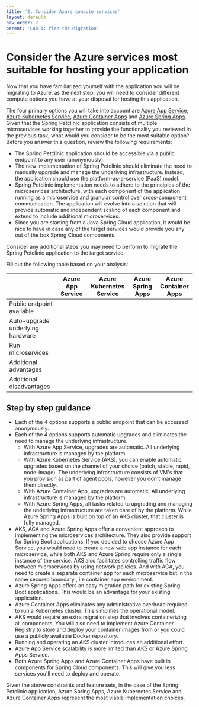 ```yaml
---
title: '2. Consider Azure compute services'
layout: default
nav_order: 2
parent: 'Lab 1: Plan the Migration'
---
```


# Consider the Azure services most suitable for hosting your application

Now that you have familiarized yourself with the application you will be migrating to Azure, as the next step, you will need to consider different compute options you have at your disposal for hosting this application.

The four primary options you will take into account are [Azure App Service](https://docs.microsoft.com/azure/app-service/overview), [Azure Kubernetes Service](https://docs.microsoft.com/azure/aks/intro-kubernetes), [Azure Container Apps](https://learn.microsoft.com/azure/container-apps/overview) and [Azure Spring Apps](https://docs.microsoft.com/azure/spring-cloud/). Given that the Spring Petclinic application consists of multiple microservices working together to provide the functionality you reviewed in the previous task, what would you consider to be the most suitable option? Before you answer this question, review the following requirements:

* The Spring Petclinic application should be accessible via a public endpoint to any user (anonymously).
* The new implementation of Spring Petclinic should eliminate the need to manually upgrade and manage the underlying infrastructure. Instead, the application should use the platform-as-a-service (PaaS) model.
* Spring Petclinic implementation needs to adhere to the principles of the microservices architecture, with each component of the application running as a microservice and granular control over cross-component communication. The application will evolve into a solution that will provide automatic and independent scaling of each component and extend to include additional microservices.
* Since you are starting from a Java Spring Cloud application, it would be nice to have in case any of the target services would provide you any out of the box Spring Cloud components.

Consider any additional steps you may need to perform to migrate the Spring Petclinic application to the target service.

Fill out the following table based on your analysis:

||Azure App Service|Azure Kubernetes Service|Azure Spring Apps|Azure Container Apps|
|---|---|---|---|---|
|Public endpoint available|||||
|Auto-upgrade underlying hardware|||||
|Run microservices|||||
|Additional advantages|||||
|Additional disadvantages|||||


## Step by step guidance

* Each of the 4 options supports a public endpoint that can be accessed anonymously.
* Each of the 4 options supports automatic upgrades and eliminates the need to manage the underlying infrastructure.
  * With Azure App Service, upgrades are automatic. All underlying infrastructure is managed by the platform.
  * With Azure Kubernetes Service (AKS), you can enable automatic upgrades based on the channel of your choice (patch, stable, rapid, node-image). The underlying infrastructure consists of VM's that you provision as part of agent pools, however you don't manage them directly.
  * With Azure Container App, upgrades are automatic. All underlying infrastructure is managed by the platform.
  * With Azure Spring Apps, all tasks related to upgrading and managing the underlying infrastructure are taken care of by the platform. While Azure Spring Apps is built on top of an AKS cluster, that cluster is fully managed.
* AKS, ACA and Azure Spring Apps offer a convenient approach to implementing the microservices architecture. They also provide support for Spring Boot applications. If you decided to choose Azure App Service, you would need to create a new web app instance for each microservice, while both AKS and Azure Spring require only a single instance of the service. AKS also facilitates controlling traffic flow between microservices by using network policies. And with ACA, you need to create a separate container app for each microservice but in the same secured boundary , i.e container app environment.
* Azure Spring Apps offers an easy migration path for existing Spring Boot applications. This would be an advantage for your existing application.
* Azure Container Apps eliminates any administrative overhead required to run a Kubernetes cluster. This simplifies the operational model.
* AKS would require an extra migration step that involves containerizing all components. You will also need to implement Azure Container Registry to store and deploy your container images from or you could use a publicly available Docker repository.
* Running and operating an AKS cluster introduces an additional effort.
* Azure App Service scalability is more limited than AKS or Azure Spring Apps Service.
* Both Azure Spring Apps and Azure Container Apps have built in components for Spring Cloud components. This will give you less services you'll need to deploy and operate.

Given the above constraints and feature sets, in the case of the Spring Petclinic application, Azure Spring Apps, Azure Kubernetes Service and Azure Container Apps represent the most viable implementation choices.
